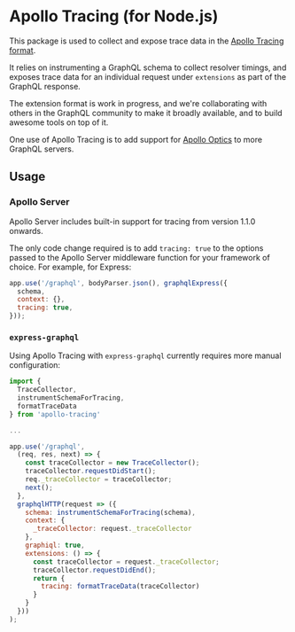 # Apollo Tracing (for Node.js)

This package is used to collect and expose trace data in the [Apollo Tracing format](https://github.com/apollographql/apollo-tracing).

It relies on instrumenting a GraphQL schema to collect resolver timings, and exposes trace data for an individual request under `extensions` as part of the GraphQL response.

The extension format is work in progress, and we're collaborating with others in the GraphQL community to make it broadly available, and to build awesome tools on top of it.

One use of Apollo Tracing is to add support for [Apollo Optics](https://www.apollodata.com/optics/) to more GraphQL servers.

## Usage

### Apollo Server

Apollo Server includes built-in support for tracing from version 1.1.0 onwards.

The only code change required is to add `tracing: true` to the options passed to the Apollo Server middleware function for your framework of choice. For example, for Express:

```javascript
app.use('/graphql', bodyParser.json(), graphqlExpress({
  schema,
  context: {},
  tracing: true,
}));
```

### `express-graphql`

Using Apollo Tracing with `express-graphql` currently requires more manual configuration:

```javascript
import {
  TraceCollector,
  instrumentSchemaForTracing,
  formatTraceData
} from 'apollo-tracing'

...

app.use('/graphql', 
  (req, res, next) => {
    const traceCollector = new TraceCollector();
    traceCollector.requestDidStart();
    req._traceCollector = traceCollector;
    next(); 
  }, 
  graphqlHTTP(request => ({
    schema: instrumentSchemaForTracing(schema),
    context: {
      _traceCollector: request._traceCollector
    },
    graphiql: true,
    extensions: () => {
      const traceCollector = request._traceCollector;
      traceCollector.requestDidEnd();
      return {
        tracing: formatTraceData(traceCollector)
      }
    }
  }))
);
```